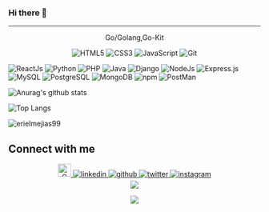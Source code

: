 ### Hi there 👋
 
 ---
<p align="center">
 Go/Golang,Go-Kit
</p>

<p align="center"> 
 <img alt="HTML5" src="https://img.shields.io/badge/html5-%23E34F26.svg?&style=for-the-badge&logo=html5&logoColor=white" />
 <img alt="CSS3" src="https://img.shields.io/badge/css3-%231572B6.svg?&style=for-the-badge&logo=css3&logoColor=white" />
 <img alt="JavaScript" src="https://img.shields.io/badge/javascript-%23323330.svg?&style=for-the-badge&logo=javascript&logoColor=%23F7DF1E" />
 <img alt="Git" src="https://img.shields.io/badge/Git-F05032?style=for-the-badge&logo=git&logoColor=white" />

[//]: # ( &#40;poner boostarp, redux, mariaDB &#41; )
 <img alt="ReactJs" src="https://img.shields.io/badge/React-20232A?style=for-the-badge&logo=react&logoColor=61DAFB" /> 
 <img alt="Python" src="https://img.shields.io/badge/python-%2314354C.svg?style=for-the-badge&logo=python&logoColor=white"/>
 <img alt="PHP" src="https://img.shields.io/badge/Postman-FF6C37?style=for-the-badge&logo=postman&logoColor=white" />
 <img alt="Java" src="https://img.shields.io/badge/java-%23ED8B00.svg?&style=for-the-badge&logo=java&logoColor=white" />
 <img alt="Django" src="https://img.shields.io/badge/django-%23092E20.svg?style=for-the-badge&logo=django&logoColor=white" /> 
 <img alt="NodeJs" src="https://img.shields.io/badge/Node.js-339933?style=for-the-badge&logo=nodedotjs&logoColor=white" />
 <img alt="Express.js" src="https://img.shields.io/badge/Express.js-000000?style=for-the-badge&logo=express&logoColor=white" />
 <img alt="MySQL" src="https://img.shields.io/badge/MySQL-13137A?style=for-the-badge&logo=mysql&logoColor=white" /> 
 <img alt="PostgreSQL" src="https://img.shields.io/badge/PostgreSQL-347A13?style=for-the-badge&logo=postgresql&logoColor=white" />
 <img alt="MongoDB" src="https://img.shields.io/badge/MongoDB-lightgreen?style=for-the-badge&logo=mongodb&logoColor=4EA94B" /> 
 <img alt="npm" src="https://img.shields.io/badge/npm-CB3837?style=for-the-badge&logo=npm&logoColor=white" />
 <img alt="PostMan" src="https://img.shields.io/badge/php-%23777BB4.svg?style=for-the-badge&logo=php&logoColor=white" />
</p> 


![Anurag's github stats](https://github-readme-stats.vercel.app/api?username=erielmejias99&show_icons=true&count_private=true&hide=stars,issues,contribs)


![Top Langs](https://github-readme-stats.vercel.app/api/top-langs/?username=erielmejias99&layout=compact&langs_count=6)

<img src="https://github-profile-trophy.vercel.app/?username=erielmejias99&column=1" alt="erielmejias99" /> 

## Connect with me  
<div align="center">
<a href="mailto:sheilafundora04@gmail.com">
<img alt="Gmail" width="26px" src="https://github.com/erielmejias99/erielmejias99/blob/master/asset/Gmail.svg" />
</a>
<a href="https:https://www.linkedin.com/in/sheila-fundora-7789b7215/" target="_blank">
<img src=https://img.shields.io/badge/linkedin-%231E77B5.svg?&style=for-the-badge&logo=linkedin&logoColor=white alt=linkedin style="margin-bottom: 5px;" />
</a>
<a href="https://github.com/SheilaFundora" target="_blank">
<img src=https://img.shields.io/badge/github-%2324292e.svg?&style=for-the-badge&logo=github&logoColor=white alt=github style="margin-bottom: 5px;" />
</a>
<a href="https://twitter.com/sheila_fundora" target="_blank">
<img src=https://img.shields.io/badge/twitter-%2300acee.svg?&style=for-the-badge&logo=twitter&logoColor=white alt=twitter style="margin-bottom: 5px;" />
</a>
<a href="https://www.instagram.com/sheyfg04/" target="_blank">
<img src=https://img.shields.io/badge/instagram-%23000000.svg?&style=for-the-badge&logo=instagram&logoColor=white alt=instagram style="margin-bottom: 5px;" />
</a>
</div>

<div align="center">
<img src="https://img.shields.io/github/followers/erielmejias99.svg?style=social&label=Follow"></img>

<img src="https://gpvc.arturio.dev/erielmejias99"></img>
</div>
